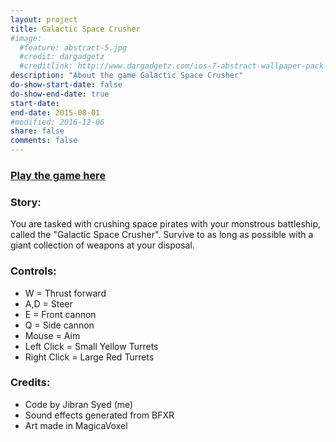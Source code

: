 ```yaml
---
layout: project
title: Galactic Space Crusher
#image:
  #feature: abstract-5.jpg
  #credit: dargadgetz
  #creditlink: http://www.dargadgetz.com/ios-7-abstract-wallpaper-pack-for-iphone-5-and-ipod-touch-retina/
description: "About the game Galactic Space Crusher"
do-show-start-date: false
do-show-end-date: true
start-date: 
end-date: 2015-08-01
#modified: 2016-12-06
share: false
comments: false
---
```


### [Play the game here](http://ludumdare.com/compo/ludum-dare-33/?action=preview&uid=26581)

### Story:

You are tasked with crushing space pirates with your monstrous battleship, called the "Galactic Space Crusher". Survive to as long as possible with a giant collection of weapons at your disposal.

### Controls:

 - W = Thrust forward
 - A,D = Steer
 - E = Front cannon
 - Q = Side cannon
 - Mouse = Aim
 - Left Click = Small Yellow Turrets
 - Right Click = Large Red Turrets

### Credits:

 - Code by Jibran Syed (me)
 - Sound effects generated from BFXR
 - Art made in MagicaVoxel
